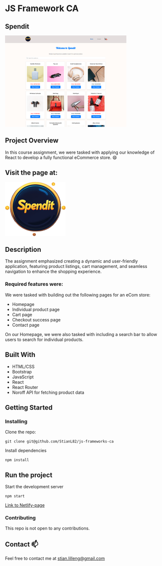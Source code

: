 # JS Framework CA

## Spendit

![image](/public/images/screencapture-js-frameworks-ca.png)

## Project Overview

In this course assignment, we were tasked with applying our knowledge of React to develop a fully functional eCommerce store. 😄

## Visit the page at:

[![Spendit](/public/images/READMElogo.png)](https://js-framework-ca-spendit.netlify.app/)

## Description

The assignment emphasized creating a dynamic and user-friendly application, featuring product listings, cart management, and seamless navigation to enhance the shopping experience.

### Required features were:

We were tasked with building out the following pages for an eCom store:

- Homepage
- Individual product page
- Cart page
- Checkout success page
- Contact page

On our Homepage, we were also tasked with including a search bar to allow users to search for individual products.

## Built With

- HTML/CSS
- Bootstrap
- JavaScript
- React
- React Router
- Noroff API for fetching product data

## Getting Started

### Installing

Clone the repo:

```
git clone git@github.com/StianL82/js-frameworks-ca
```

Install dependencies

```
npm install
```

## Run the project

Start the development server

```
npm start
```

[Link to Netlify-page](https://js-framework-ca-spendit.netlify.app/)

### Contributing

This repo is not open to any contributions.

## Contact 📫

Feel free to contact me at stian.lilleng@gmail.com
